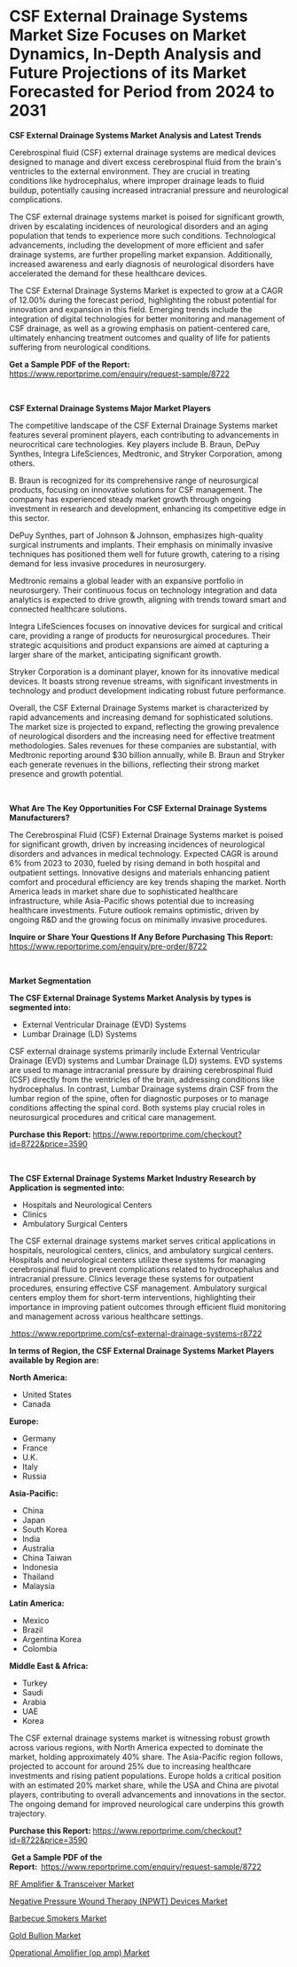 <p><h1>CSF External Drainage Systems Market Size Focuses on Market Dynamics, In-Depth Analysis and Future Projections of its Market Forecasted for Period from 2024 to 2031</h1></p><p><strong>CSF External Drainage Systems Market Analysis and Latest Trends</strong></p>
<p><p>Cerebrospinal fluid (CSF) external drainage systems are medical devices designed to manage and divert excess cerebrospinal fluid from the brain's ventricles to the external environment. They are crucial in treating conditions like hydrocephalus, where improper drainage leads to fluid buildup, potentially causing increased intracranial pressure and neurological complications.</p><p>The CSF external drainage systems market is poised for significant growth, driven by escalating incidences of neurological disorders and an aging population that tends to experience more such conditions. Technological advancements, including the development of more efficient and safer drainage systems, are further propelling market expansion. Additionally, increased awareness and early diagnosis of neurological disorders have accelerated the demand for these healthcare devices.</p><p>The CSF External Drainage Systems Market is expected to grow at a CAGR of 12.00% during the forecast period, highlighting the robust potential for innovation and expansion in this field. Emerging trends include the integration of digital technologies for better monitoring and management of CSF drainage, as well as a growing emphasis on patient-centered care, ultimately enhancing treatment outcomes and quality of life for patients suffering from neurological conditions.</p></p>
<p><strong>Get a Sample PDF of the Report:&nbsp;</strong> <a href="https://www.reportprime.com/enquiry/request-sample/8722">https://www.reportprime.com/enquiry/request-sample/8722</a></p>
<p>&nbsp;</p>
<p><strong>CSF External Drainage Systems Major Market Players</strong></p>
<p><p>The competitive landscape of the CSF External Drainage Systems market features several prominent players, each contributing to advancements in neurocritical care technologies. Key players include B. Braun, DePuy Synthes, Integra LifeSciences, Medtronic, and Stryker Corporation, among others.</p><p>B. Braun is recognized for its comprehensive range of neurosurgical products, focusing on innovative solutions for CSF management. The company has experienced steady market growth through ongoing investment in research and development, enhancing its competitive edge in this sector.</p><p>DePuy Synthes, part of Johnson & Johnson, emphasizes high-quality surgical instruments and implants. Their emphasis on minimally invasive techniques has positioned them well for future growth, catering to a rising demand for less invasive procedures in neurosurgery.</p><p>Medtronic remains a global leader with an expansive portfolio in neurosurgery. Their continuous focus on technology integration and data analytics is expected to drive growth, aligning with trends toward smart and connected healthcare solutions. </p><p>Integra LifeSciences focuses on innovative devices for surgical and critical care, providing a range of products for neurosurgical procedures. Their strategic acquisitions and product expansions are aimed at capturing a larger share of the market, anticipating significant growth.</p><p>Stryker Corporation is a dominant player, known for its innovative medical devices. It boasts strong revenue streams, with significant investments in technology and product development indicating robust future performance.</p><p>Overall, the CSF External Drainage Systems market is characterized by rapid advancements and increasing demand for sophisticated solutions. The market size is projected to expand, reflecting the growing prevalence of neurological disorders and the increasing need for effective treatment methodologies. Sales revenues for these companies are substantial, with Medtronic reporting around $30 billion annually, while B. Braun and Stryker each generate revenues in the billions, reflecting their strong market presence and growth potential.</p></p>
<p>&nbsp;</p>
<p><strong>What Are The Key Opportunities For CSF External Drainage Systems Manufacturers?</strong></p>
<p><p>The Cerebrospinal Fluid (CSF) External Drainage Systems market is poised for significant growth, driven by increasing incidences of neurological disorders and advances in medical technology. Expected CAGR is around 6% from 2023 to 2030, fueled by rising demand in both hospital and outpatient settings. Innovative designs and materials enhancing patient comfort and procedural efficiency are key trends shaping the market. North America leads in market share due to sophisticated healthcare infrastructure, while Asia-Pacific shows potential due to increasing healthcare investments. Future outlook remains optimistic, driven by ongoing R&D and the growing focus on minimally invasive procedures.</p></p>
<p><strong>Inquire or Share Your Questions If Any Before Purchasing This Report:</strong> <a href="https://www.reportprime.com/enquiry/pre-order/8722">https://www.reportprime.com/enquiry/pre-order/8722</a></p>
<p>&nbsp;</p>
<p><strong>Market Segmentation</strong></p>
<p><strong>The CSF External Drainage Systems Market Analysis by types is segmented into:</strong></p>
<p><ul><li>External Ventricular Drainage (EVD) Systems</li><li>Lumbar Drainage (LD) Systems</li></ul></p>
<p><p>CSF external drainage systems primarily include External Ventricular Drainage (EVD) systems and Lumbar Drainage (LD) systems. EVD systems are used to manage intracranial pressure by draining cerebrospinal fluid (CSF) directly from the ventricles of the brain, addressing conditions like hydrocephalus. In contrast, Lumbar Drainage systems drain CSF from the lumbar region of the spine, often for diagnostic purposes or to manage conditions affecting the spinal cord. Both systems play crucial roles in neurosurgical procedures and critical care management.</p></p>
<p><strong>Purchase this Report:&nbsp;</strong><a href="https://www.reportprime.com/checkout?id=8722&price=3590">https://www.reportprime.com/checkout?id=8722&price=3590</a></p>
<p>&nbsp;</p>
<p><strong>The CSF External Drainage Systems Market Industry Research by Application is segmented into:</strong></p>
<p><ul><li>Hospitals and Neurological Centers</li><li>Clinics</li><li>Ambulatory Surgical Centers</li></ul></p>
<p><p>The CSF external drainage systems market serves critical applications in hospitals, neurological centers, clinics, and ambulatory surgical centers. Hospitals and neurological centers utilize these systems for managing cerebrospinal fluid to prevent complications related to hydrocephalus and intracranial pressure. Clinics leverage these systems for outpatient procedures, ensuring effective CSF management. Ambulatory surgical centers employ them for short-term interventions, highlighting their importance in improving patient outcomes through efficient fluid monitoring and management across various healthcare settings.</p></p>
<p><a href="https://www.reportprime.com/csf-external-drainage-systems-r8722">&nbsp;https://www.reportprime.com/csf-external-drainage-systems-r8722</a></p>
<p><strong>In terms of Region, the CSF External Drainage Systems Market Players available by Region are:</strong></p>
<p>
    <p> <strong> North America: </strong>
        <ul>
            <li>United States</li>
            <li>Canada</li>
        </ul>
        </p> 
    <p> <strong> Europe: </strong>
        <ul>
            <li>Germany</li>
            <li>France</li>
            <li>U.K.</li>
            <li>Italy</li>
            <li>Russia</li>
        </ul>
        </p> 
    <p> <strong> Asia-Pacific: </strong>
        <ul>
            <li>China</li>
            <li>Japan</li>
            <li>South Korea</li>
            <li>India</li>
            <li>Australia</li>
            <li>China Taiwan</li>
            <li>Indonesia</li>
            <li>Thailand</li>
            <li>Malaysia</li>
        </ul>
        </p> 
    <p> <strong> Latin America: </strong>
        <ul>
            <li>Mexico</li>
            <li>Brazil</li>
            <li>Argentina Korea</li>
            <li>Colombia</li>
        </ul>
        </p> 
    <p> <strong> Middle East & Africa: </strong>
        <ul>
            <li>Turkey</li>
            <li>Saudi</li>
            <li>Arabia</li>
            <li>UAE</li>
            <li>Korea</li>
        </ul>
    </p>
    </p>
<p><p>The CSF external drainage systems market is witnessing robust growth across various regions, with North America expected to dominate the market, holding approximately 40% share. The Asia-Pacific region follows, projected to account for around 25% due to increasing healthcare investments and rising patient populations. Europe holds a critical position with an estimated 20% market share, while the USA and China are pivotal players, contributing to overall advancements and innovations in the sector. The ongoing demand for improved neurological care underpins this growth trajectory.</p></p>
<p><strong>Purchase this Report: </strong><a href="https://www.reportprime.com/checkout?id=8722&price=3590">https://www.reportprime.com/checkout?id=8722&price=3590</a></p>
<p>&nbsp;<strong>Get a Sample PDF of the Report:&nbsp;&nbsp;</strong><a href="https://www.reportprime.com/enquiry/request-sample/8722">https://www.reportprime.com/enquiry/request-sample/8722</a></p>
<p><strong></strong></p>
<p><p><a href="https://issuu.com/reportprime-2/docs/rf-amplifier-transceiver-market-siz_7c693a828a438f">RF Amplifier & Transceiver Market</a></p><p><a href="https://medium.com/@glenmyftiu133/the-market-for-negative-pressure-wound-therapy-npwt-devices-market-is-examined-in-this-report-12b2a8abbd1c">Negative Pressure Wound Therapy (NPWT) Devices Market</a></p><p><a href="https://medium.com/@glenmyftiu133/the-growth-of-the-barbecue-smokers-market-has-been-significant-driven-by-various-critical-f502509472fb">Barbecue Smokers Market</a></p><p><a href="https://www.linkedin.com/pulse/gold-bullion-market-global-insights-regional-analysis-2024--f9xhf?trackingId=u3%2FCp3MZRVWIn%2FPRoXIWSQ%3D%3D">Gold Bullion Market</a></p><p><a href="https://issuu.com/reportprime-2/docs/operational-amplifier-op-amp-market_27f333398bc513">Operational Amplifier (op amp) Market</a></p></p>